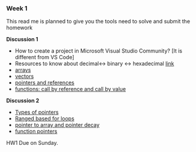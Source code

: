 ### Week 1
This read me is planned to give you the tools need to solve and submit the homework       

**Discussion 1**
- How to create a project in Microsoft Visual Studio Community? [It is different from VS Code]
- Resources to know about decimal<-> binary <-> hexadecimal [link](https://www.geeksforgeeks.org/how-to-convert-decimal-to-hexadecimal/)
- [arrays](https://github.com/nikunjsanghai/Intermediate_Programming_Cplusplus/blob/main/Week2/arrays.md)
- [vectors](https://github.com/nikunjsanghai/PIC10A_1D/blob/main/Week7/vectors.md)
- [pointers and references](https://github.com/nikunjsanghai/Intermediate_Programming_Cplusplus/blob/main/Week2/Pointers_and_References.md)
- [functions: call by reference and call by value](https://github.com/nikunjsanghai/PIC10A_1D/blob/main/Week5/pass_by_value_vs_pass_by_reference.md)

**Discussion 2**            

- [Types of pointers]()
- [Ranged based for loops]()
- [pointer to array and pointer decay]()      
- [function pointers]() 

HW1 Due on Sunday. 
